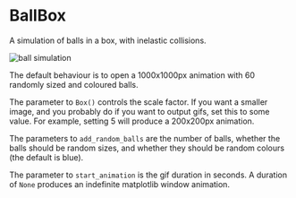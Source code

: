 # BallBox

A simulation of balls in a box, with inelastic collisions.

![ball simulation](balls.gif)

The default behaviour is to open a 1000x1000px animation with 60 randomly sized and coloured balls.

The parameter to `Box()` controls the scale factor. If you want a smaller image, and you probably do if you want to 
output gifs, set this to some value. For example, setting 5 will produce a 200x200px animation.

The parameters to `add_random_balls` are the number of balls, whether the balls should be random sizes, and whether 
they should be random colours (the default is blue).

The parameter to `start_animation` is the gif duration in seconds. A duration of `None` produces an indefinite
matplotlib window animation.
